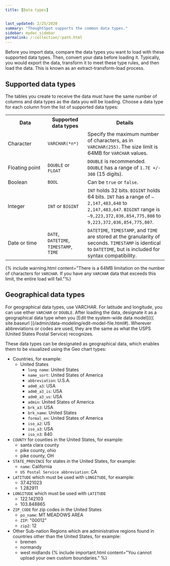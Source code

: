 ```yaml
---
title: [Data types]


last_updated: 2/25/2020
summary: "ThoughtSpot supports the common data types."
sidebar: mydoc_sidebar
permalink: /:collection/:path.html
---
```

Before you import data, compare the data types you want to load with these supported data types. Then, convert your data before loading it. Typically, you would export the data, transform it to meet these type rules, and then load the data. This is known as an extract-transform-load process.

## Supported data types

The tables you create to receive the data must have the same number of columns and data types as the data you will be loading. Choose a data type for each column from the list of supported data types:

<table>
<colgroup>
<col width="25%" />
<col width="25%" />
<col width="50%" />
</colgroup>
  <tr>
    <th>Data</th>
    <th>Supported data types</th>
    <th>Details</th>
  </tr>
  <tr>
    <td>Character</td>
    <td><code>VARCHAR(*n*)</code></td>
    <td>Specify the maximum number of characters, as in <code>VARCHAR(255)</code>. The size limit is 64MB for <code>VARCHAR</code> values.</td>
  </tr>
  <tr>
    <td>Floating point</td>
    <td><code>DOUBLE</code> or <code>FLOAT</code></td>
    <td><code>DOUBLE</code> is recommended. <code>DOUBLE</code> has a range of <code>1.7E +/- 308</code> (15 digits).</td>
  </tr>
  <tr>
    <td>Boolean</td>
    <td><code>BOOL</code></td>
    <td>Can be <code>true</code> or <code>false</code>.</td>
  </tr>
  <tr>
    <td>Integer</td>
    <td><code>INT</code> or <code>BIGINT</code></td>
    <td><code>INT</code> holds 32 bits. <code>BIGINT</code> holds 64 bits. <code>INT</code> has a range of <code>–2,147,483,648</code> to <code>2,147,483,647</code>. <code>BIGINT</code> range is <code>–9,223,372,036,854,775,808</code> to <code>9,223,372,036,854,775,807</code>.</td>
  </tr>
  <tr>
    <td>Date or time</td>
    <td><code>DATE</code>,  <code>DATETIME</code>, <code>TIMESTAMP</code>, <code>TIME</code></td>
    <td><code>DATETIME</code>, <code>TIMESTAMP</code>, and <code>TIME</code> are stored at the granularity of seconds. <code>TIMESTAMP</code> is identical to <code>DATETIME</code>, but is included for syntax compatibility.</td>
  </tr>
</table>

{% include warning.html content="There is a 64MB limitation on the number of characters for `VARCHAR`. If you have any `VARCHAR` data that exceeds this limit, the entire load will fail."%}

## Geographical data types

For geographical data types, use VARCHAR. For latitude and longitude, you can use either `VARCHAR` or `DOUBLE`. After loading the data, designate it as a geographical data type when you [Edit the system-wide data model]({{ site.baseurl }}/admin/data-modeling/edit-model-file.html#). Wherever abbreviations or codes are used, they are the same as what the USPS (United States Postal Service) recognizes.

These data types can be designated as geographical data, which enables them to be visualized using the Geo chart types:

* Countries, for example:
  - United States
    -   `long name`: United States
    -   `name_sort`: United States of America
    -   `abbreviation`: U.S.A.
    -   `adm0_a3`: USA
    -   `adm0_a3_is`: USA
    -   `adm0_a3_us`: USA
    -   `admin`: United States of America
    -   `brk_a3`: USA
    -   `brk_name`: United States
    -   `formal_en`: United States of America
    -   `iso_a2`: US
    -   `iso_a3`: USA
    -   `iso_n3`: 840
* `COUNTY` for counties in the United States, for example:
  -   santa clara county
  -   pike county, ohio
  -   pike county, OH
* `STATE_PROVINCE` for states in the United States, for example:
  -   `name`: California
  -   `US Postal Service abbreviation`: CA
* `LATITUDE` which must be used with `LONGITUDE`, for example:
  -   37.421023
  -   1.282911
* `LONGITUDE` which must be used with `LATITUDE`
  -   122.142103
  -   103.848865
* `ZIP_CODE` for zip codes in the United States
  -   `po_name`: MT MEADOWS AREA
  -   `ZIP`: "00012"
  -   `zip2`: 12
* Other Sub-nation Regions which are administrative regions found in countries other than the United States, for example:
  -   bremen
  -   normandy
  -   west midlands
  {% include important.html content="You cannot upload your own custom boundaries." %}
